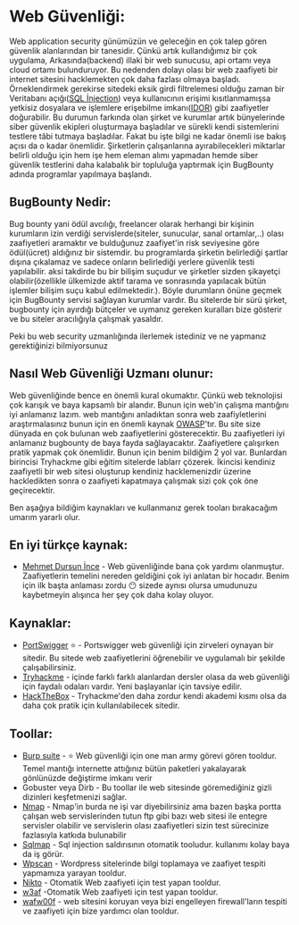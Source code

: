 
# Web Güvenliği:

Web application security günümüzün ve geleceğin en çok talep gören güvenlik alanlarından bir tanesidir. Çünkü artık kullandığımız bir çok uygulama, Arkasında(backend) illaki bir web sunucusu, api ortamı veya cloud ortamı bulunduruyor. Bu nedenden dolayı olası bir web zaafiyeti bir internet sitesini hacklemekten çok daha fazlası olmaya başladı. Örneklendirmek gerekirse sitedeki eksik girdi filtrelemesi olduğu zaman bir Veritabanı açığı([SQL İnjection](https://www.niobehosting.com/blog/sql-injection/)) veya kullanıcının erişimi kısıtlanmamışsa yetkisiz dosyalara ve işlemlere erişebilme imkanı([IDOR](https://www.infinitumit.com.tr/idor-insecure-direct-object-references-zafiyeti-nedir-ve-nasil-onlenir/)) gibi zaafiyetler doğurabilir.
Bu durumun farkında olan şirket ve kurumlar artık bünyelerinde siber güvenlik ekipleri oluşturmaya başladılar ve sürekli kendi sistemlerini testlere tâbi tutmaya başladılar. Fakat bu işte bilgi ne kadar önemli ise bakış açısı da o kadar önemlidir. Şirketlerin çalışanlarına ayırabilecekleri miktarlar belirli olduğu için hem işe hem eleman alımı yapmadan hemde siber güvenlik testlerini daha kalabalık bir topluluğa yaptırmak için BugBounty adında programlar yapılmaya başlandı.


## BugBounty Nedir:
Bug bounty yani ödül avcılığı, freelancer olarak herhangi bir kişinin kurumların izin verdiği servislerde(siteler, sunucular, sanal ortamlar,..) olası zaafiyetleri aramaktır ve bulduğunuz zaafiyet'in risk seviyesine göre ödül(ücret) aldığınız bir sistemdir. bu programlarda şirketin belirlediği şartlar dışına çıkalamaz ve sadece onların belirlediği yerlere güvenlik testi yapılabilir. aksi takdirde bu bir bilişim suçudur ve şirketler sizden şikayetçi olabilir(özellikle ülkemizde aktif tarama ve sonrasında yapılacak bütün işlemler bilişim suçu kabul edilmektedir.). Böyle durumların önüne geçmek için BugBounty servisi sağlayan kurumlar vardır. Bu sitelerde bir sürü şirket, bugbounty için ayırdığı bütçeler ve uymanız gereken kuralları bize gösterir ve bu siteler aracılığıyla çalışmak yasaldır.

Peki bu web security uzmanlığında ilerlemek istediniz ve ne yapmanız gerektiğinizi bilmiyorsunuz

## Nasıl Web Güvenliği Uzmanı olunur:
Web güvenliğinde bence en önemli kural okumaktır. Çünkü web teknolojisi çok karışık ve baya kapsamlı bir alandır. Bunun için web'in çalışma mantığını iyi anlamanız lazım. web mantığını anladıktan sonra web zaafiyletlerini araştırmalasınız bunun için en önemli kaynak [OWASP](https://owasp.org/www-project-top-ten/)'tır. Bu site size dünyada en çok bulunan web zaafiyetlerini gösterecektir. Bu zaafiyetleri iyi anlamanız bugbounty de baya fayda sağlayacaktır. Zaafiyetlere çalışırken pratik yapmak çok önemlidir. Bunun için benim  bildiğim 2 yol var. Bunlardan birincisi Tryhackme gibi eğitim sitelerde lablarr çözerek. İkincisi kendiniz zaafiyetli bir web sitesi oluşturup kendiniz hacklemenizdir üzerine hackledikten sonra o zaafiyeti kapatmaya çalışmak sizi çok çok öne geçirecektir.

Ben aşağıya bildiğim kaynakları ve kullanmanız gerek tooları bırakacağım umarım yararlı olur.

## En iyi türkçe kaynak:
 - [Mehmet Dursun İnce](https://www.youtube.com/watch?v=WtHnT73NaaQ&list=PLwP4ObPL5GY940XhCtAykxLxLEOKCu0nT) - Web güvenliğinde bana çok yardımı olanmuştur. Zaafiyetlerin temelini nereden geldiğini çok iyi anlatan bir hocadır. Benim için ilk başta anlaması zordu :no_mouth: sizede aynısı olursa umudunuzu kaybetmeyin alışınca her şey çok daha kolay oluyor. 

## Kaynaklar:

 - [PortSwigger](http://portswigger.net/web-security) :star: - Portswigger web güvenliği için zirveleri oynayan bir sitedir. Bu sitede web zaafiyetlerini öğrenebilir ve uygulamalı bir şekilde çalışabilirsiniz.
 - [Tryhackme](https://tryhackme.com/) - içinde farklı farklı alanlardan dersler olasa da web güvenliği için faydalı odaları vardır. Yeni başlayanlar için tavsiye edilir.
 - [HackTheBox](https://www.hackthebox.com/) - Tryhackme'den daha zordur kendi akademi kısmı olsa da daha çok pratik için kullanılabilecek sitedir.
 
 
## Toollar:
 - [Burp suite](https://portswigger.net/burp) - :star: Web güvenliği için one man army görevi gören tooldur. Temel mantığı internette attığınız bütün paketleri yakalayarak gönlünüzde değiştirme imkanı verir
 - Gobuster veya Dirb - Bu toollar ile web sitesinde göremediğiniz gizli dizinleri keşfetmenizi sağlar.
 - [Nmap](https://nmap.org/) - Nmap'in burda ne işi var diyebilirsiniz ama bazen başka portta çalışan web servislerinden tutun ftp gibi bazı web sitesi ile entegre servisler olabilir ve servislerin olası zaafiyetleri sizin test sürecinize fazlasıyla katkıda bulunabilir
 - [Sqlmap](https://sqlmap.org/) - Sql injection saldırısının otomatik tooludur. kullanımı kolay baya da iş görür.
 - [Wpscan](https://wpscan.com/wordpress-security-scanner) - Wordpress sitelerinde bilgi toplamaya ve zaafiyet tespiti yapmamıza yarayan tooldur.
 - [Nikto](https://github.com/sullo/nikto) - Otomatik Web zaafiyeti için test yapan tooldur.
 - [w3af](https://w3af.org/) -Otomatik Web zaafiyeti için test yapan tooldur.
 - [wafw00f](https://github.com/EnableSecurity/wafw00f) - web sitesini koruyan veya bizi engelleyen firewall'ların tespiti ve zaafiyeti için bize yardımcı olan tooldur.
